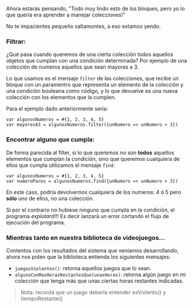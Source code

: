 Ahora estarás pensando, "Todo muy lindo esto de los bloques, pero yo lo que quería era aprender a manejar colecciones!"

No te impacientes pequeño saltamontes, a eso estamos yendo.

### Filtrar:

¿Qué pasa cuando queremos de una cierta colección todos aquellos objetos que cumplan con una condición determinada? Por ejemplo de una colección de numeros aquellos que sean mayores a 3.

Lo que usamos es el mensaje `filter` de las colecciones, que recibe un bloque con un paramentro que representa un elemento de la colección y una condición booleana como código, y lo que devuelve es una nueva colección con los elementos que la cumplen.

Para el ejemplo dado anteriormente sería:

```
var algunosNumeros = #{1, 2, 3, 4, 5}
var mayoresA3 = algunosNumeros.filter({unNumero => unNumero > 3})
```

### Encontrar alguno que cumpla:

De forma parecida al filter, si lo que queremos no son **todos** aquellos elementos que cumplan la condición, sino que queremos cualquiera de ellos que cumpla utilizamos el mensaje `find`:

```
var algunosNumeros = #{1, 2, 3, 4, 5}
var numeroPares = algunosNumeros.find({unNumero => unNumero > 3})
```

En este caso, podría devolvernos cualquiera de los numeros: 4 ó 5 pero **sólo** uno de ellos, no una colección.

Si por el contrario no hubiese ninguno que cumpla en la condición, el programa *explotará*!!!
Es decir lanzará un error cortando el flujo de ejecución del programa.

### Mientras tanto en nuestra biblioteca de videojuegos...

Contentos con los resultados del sistema que veníamos desarrollando, ahora nos piden que la biblioteca entienda los siguientes mensajes:

* `juegosViolentos()`: retorna aquellos juegos que lo sean.
* `algunoConMasHorasRestantesQue(unasHoras)`: retorna algún juego en mi colección que tenga más que unas ciertas horas restantes indicadas.

> Nota: recordá que un juego debería entender esViolento() y tiempoRestante()